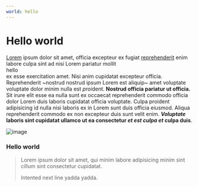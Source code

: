 ```yaml
---
world: hello
---
```


# Hello world

[Lorem](https://github.com/guz013) ipsum dolor sit amet, officia excepteur ex fugiat
[reprehenderit](https://tumblr.com/guzsdaily) enim labore culpa sint ad nisi Lorem pariatur mollit\
hello\
ex esse exercitation amet. Nisi anim cupidatat excepteur officia. Reprehenderit ~nostrud nostrud
ipsum Lorem est aliquip~ amet voluptate voluptate dolor minim nulla est *proi*dent. **Nostrud
officia pariatur ut officia.** Sit irure elit esse ea nulla sunt ex occaecat reprehenderit commodo
officia dolor Lorem duis laboris cupidatat officia voluptate. Culpa proident adipisicing id nulla
nisi laboris ex in Lorem sunt duis officia eiusmod. Aliqua reprehenderit commodo ex non excepteur
duis sunt velit enim. ***Voluptate* laboris sint cupidatat ullamco ut ea consectetur *et est culpa
et* culpa duis**.

![image](./image.png)

### Hello world

> Lorem ipsum dolor sit amet, qui minim labore adipisicing minim sint cillum sint consectetur
> cupidatat.
>
> Intented next line yadda yadda.

